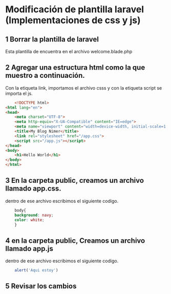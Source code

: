# Modificación de plantilla laravel (Implementaciones de css y js)

## 1 Borrar la plantilla de laravel
Esta plantilla de encuentra en el archivo welcome.blade.php

## 2 Agregar una estructura html como la que muestro a continuación.
Con la etiqueta link, importamos el archivo csss y con la etiqueta script se importa el js.
```html
    <!DOCTYPE html>
<html lang="en">
<head>
    <meta charset="UTF-8">
    <meta http-equiv="X-UA-Compatible" content="IE=edge">
    <meta name="viewport" content="width=device-width, initial-scale=1.0">
    <title>My Blog Nimer</title>
    <link rel="stylesheet" href="/app.css">
    <script src="/app.js"></script>
</head>
<body>
    <h1>Hello World</h1>
</body>
</html>
```
## 3 En la carpeta public, creamos un archivo llamado app.css.
dentro de ese archivo escribimos el siguiente codigo.
```css
    body{
    background: navy;
    color: white;
    }
```
## 4 en la carpeta public, Creamos un archivo llamado app.js
dentro de ese archivo escribimos el siguiente codigo.
```js
    alert('Aqui estoy')
```
## 5 Revisar los cambios


